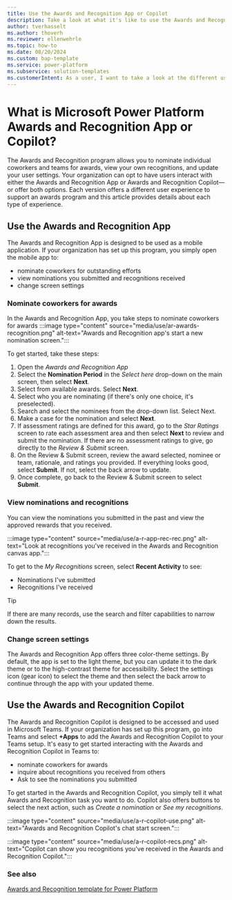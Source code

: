 ```yaml
---
title: Use the Awards and Recognition App or Copilot
description: Take a look at what it's like to use the Awards and Recognition App and Copilot.
author: tverhasselt
ms.author: thoverh
ms.reviewer: ellenwehrle
ms.topic: how-to
ms.date: 08/20/2024
ms.custom: bap-template
ms.service: power-platform
ms.subservice: solution-templates
ms.customerIntent: As a user, I want to take a look at the different user experiences in the Awards and Recognition App and Copilot so I can see how they work.
---
```



# What is Microsoft Power Platform Awards and Recognition App or Copilot?

The Awards and Recognition program allows you to  nominate individual coworkers and teams for awards, view your own recognitions, and update your user settings. Your organization can opt to have users interact with either the Awards and Recognition App or Awards and Recognition Copilot—or offer both options. Each version offers a different user experience to support an awards program and this article provides details about each type of experience.

## Use the Awards and Recognition App

The Awards and Recognition App is designed to be used as a mobile application. If your organization has set up this program, you simply open the mobile app to:

- nominate coworkers for outstanding efforts
- view nominations you submitted and recognitions received
- change screen settings

### Nominate coworkers for awards

In the Awards and Recognition App, you take steps to nominate coworkers for awards
:::image type="content" source="media/use/ar-awards-recognition.png" alt-text="Awards and Recognition app's start a new nomination screen.":::

To get started, take these steps:

1. Open the *Awards and Recognition App*
1. Select the **Nomination Period** in the *Select here* drop-down on the main screen, then select **Next**.
1. Select from available awards. Select **Next**.
1. Select who you are nominating (if there's only one choice, it's preselected).
1. Search and select the nominees from the drop-down list. Select Next.
1. Make a case for the nomination and select **Next**.
1. If assessment ratings are defined for this award, go to the *Star Ratings* screen to rate each assessment area and then select **Next** to review and submit the nomination. If there are no assessment ratings to give, go directly to the *Review & Submit* screen.
1. On the Review & Submit screen, review the award selected, nominee or team, rationale, and ratings you provided. If everything looks good, select **Submit**. If not, select the back arrow to update.
1. Once complete, go back to the Review & Submit screen to select **Submit**.

### View nominations and recognitions

You can view the nominations you submitted in the past and view the approved rewards that you received.

:::image type="content" source="media/use/a-r-app-rec-rec.png" alt-text="Look at recognitions you've received in the Awards and Recognition canvas app.":::

To get to the *My Recognitions* screen, select **Recent Activity** to see:

- Nominations I've submitted
- Recognitions I've received

> [!TIP]
> If there are many records, use the search and filter capabilities to narrow down the results.

### Change screen settings

The Awards and Recognition App offers three color-theme settings. By default, the app is set to the light theme, but you can update it to the dark theme or to the high-contrast theme for accessibility. Select the settings icon (gear icon) to select the theme and then select the back arrow to continue through the app with your updated theme.

## Use the Awards and Recognition Copilot

The Awards and Recognition Copilot is designed to be accessed and used in Microsoft Teams. If your organization has set up this program, go into Teams and select **+Apps** to add the Awards and Recognition Copilot to your Teams setup. It's easy to get started interacting with the Awards and Recognition Copilot in Teams to:

- nominate coworkers for awards
- inquire about recognitions you received from others
- Ask to see the nominations you submitted

To get started in the Awards and Recognition Copilot, you simply tell it what Awards and Recognition task you want to do. Copilot also offers buttons to select the next action, such as *Create a nomination* or *See my recognitions*.

:::image type="content" source="media/use/a-r-copilot-use.png" alt-text="Awards and Recognition Copilot's chat start screen.":::

:::image type="content" source="media/use/a-r-copilot-recs.png" alt-text="Copilot can show you recognitions you've received in the Awards and Recognition Copilot.":::

### See also

[Awards and Recognition template for Power Platform](overview.md)

